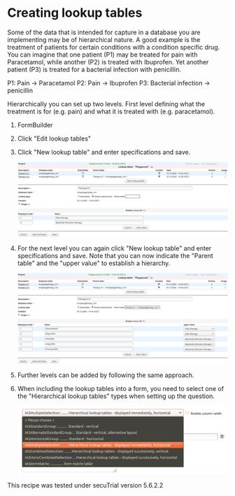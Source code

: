 # Creating lookup tables 

Some of the data that is intended for capture in a database you
are implementing may be of hierarchical nature. A good example
is the treatment of patients for certain conditions with a condition specific drug.
You can imagine that one patient (P1) may be treated for pain with Paracetamol,
while another (P2) is treated with Ibuprofen. Yet another patient (P3) is treated
for a bacterial infection with penicillin.

P1: Pain -> Paracetamol
P2: Pain -> Ibuprofen
P3: Bacterial infection -> penicillin

Hierarchically you can set up two levels. First level defining what the treatment
is for (e.g. pain) and what it is treated with (e.g. paracetamol).

1. FormBuilder
2. Click "Edit lookup tables"
3. Click "New lookup table" and enter specifications and save.

    ![lvl1](fig/lvl1.png "lvl1")

4. For the next level you can again click "New lookup table" and enter specifications and save.
   Note that you can now indicate the "Parent table" and the "upper value" to establish a hierarchy.

    ![lvl2](fig/lvl2.png "lvl2")

5. Further levels can be added by following the same approach.
6. When including the lookup tables into a form, you need to select one of the 
   "Hierarchical lookup tables" types when setting up the question.

    ![type_hier_lookup](fig/type_hier_lookup.png "type_hier_lookup")


This recipe was tested under secuTrial version 5.6.2.2
